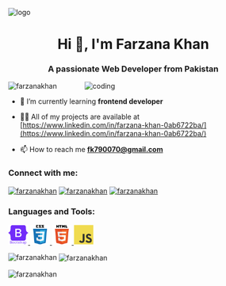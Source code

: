 ![logo](https://user-images.githubusercontent.com/35267447/206916906-9bfb66d9-c419-44c2-908a-4885e610425f.gif)

<h1 align="center">Hi 👋, I'm Farzana Khan</h1>
<h3 align="center">A passionate Web Developer from Pakistan</h3>

<img align="right" alt="coding" width="350" src="https://cdn.dribbble.com/users/1364029/screenshots/16093268/media/68e82a7fb4904614a9066d6b540c14b2.gif">


<p align="left"> <img src="https://komarev.com/ghpvc/?username=farzanakhan&label=Profile%20views&color=0e75b6&style=flat" alt="farzanakhan" /> </p>

- 🌱 I’m currently learning **frontend developer**

- 👨‍💻 All of my projects are available at [https://www.linkedin.com/in/farzana-khan-0ab6722ba/](https://www.linkedin.com/in/farzana-khan-0ab6722ba/)

- 📫 How to reach me **fk790070@gmail.com**

<h3 align="left">Connect with me:</h3>
<p align="left">
<a href="https://linkedin.com/in/farzanakhan" target="blank"><img align="center" src="https://raw.githubusercontent.com/rahuldkjain/github-profile-readme-generator/master/src/images/icons/Social/linked-in-alt.svg" alt="farzanakhan" height="30" width="40" /></a>
<a href="https://fb.com/farzanakhan" target="blank"><img align="center" src="https://raw.githubusercontent.com/rahuldkjain/github-profile-readme-generator/master/src/images/icons/Social/facebook.svg" alt="farzanakhan" height="30" width="40" /></a>
<a href="https://instagram.com/farzanakhan" target="blank"><img align="center" src="https://raw.githubusercontent.com/rahuldkjain/github-profile-readme-generator/master/src/images/icons/Social/instagram.svg" alt="farzanakhan" height="30" width="40" /></a>
</p>

<h3 align="left">Languages and Tools:</h3>
<p align="left"> <a href="https://getbootstrap.com" target="_blank" rel="noreferrer"> <img src="https://raw.githubusercontent.com/devicons/devicon/master/icons/bootstrap/bootstrap-plain-wordmark.svg" alt="bootstrap" width="40" height="40"/> </a> <a href="https://www.w3schools.com/css/" target="_blank" rel="noreferrer"> <img src="https://raw.githubusercontent.com/devicons/devicon/master/icons/css3/css3-original-wordmark.svg" alt="css3" width="40" height="40"/> </a> <a href="https://www.w3.org/html/" target="_blank" rel="noreferrer"> <img src="https://raw.githubusercontent.com/devicons/devicon/master/icons/html5/html5-original-wordmark.svg" alt="html5" width="40" height="40"/> </a> <a href="https://developer.mozilla.org/en-US/docs/Web/JavaScript" target="_blank" rel="noreferrer"> <img src="https://raw.githubusercontent.com/devicons/devicon/master/icons/javascript/javascript-original.svg" alt="javascript" width="40" height="40"/> </a> </p>

<p><img align="left" src="https://github-readme-stats.vercel.app/api/top-langs?username=farzanakhan&show_icons=true&locale=en&layout=compact" alt="farzanakhan" /></p>

<p>&nbsp;<img align="center" src="https://github-readme-stats.vercel.app/api?username=farzanakhan&show_icons=true&locale=en" alt="farzanakhan" /></p>

<p><img align="center" src="https://github-readme-streak-stats.herokuapp.com/?user=farzanakhan&" alt="farzanakhan" /></p>
